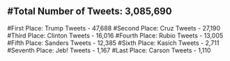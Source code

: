 #Total Number of Tweets: 3,085,690 
---
#First Place: Trump Tweets - 47,688
#Second Place: Cruz Tweets - 27,190
#Third Place: Clinton Tweets - 16,016
#Fourth Place: Rubio Tweets - 13,005
#Fifth Place: Sanders Tweets - 12,385
#Sixth Place: Kasich Tweets - 2,711
#Seventh Place: Jeb! Tweets - 1,167
#Last Place: Carson Tweets - 1,110
